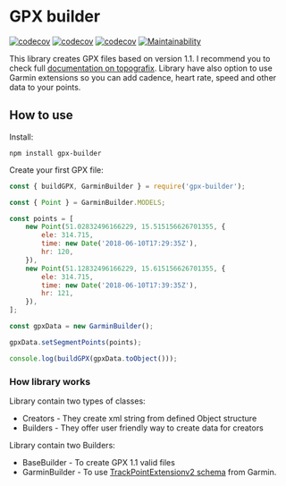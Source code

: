 # GPX builder

[![codecov](https://img.shields.io/npm/v/gpx-builder.svg)](https://www.npmjs.com/package/gpx-builder) [![codecov](https://codecov.io/gh/fabulator/gpx-builder/branch/master/graph/badge.svg)](https://codecov.io/gh/fabulator/gpx-builder)  [![codecov](https://travis-ci.org/fabulator/gpx-builder.svg?branch=master)](https://travis-ci.org/fabulator/gpx-builder) [![Maintainability](https://api.codeclimate.com/v1/badges/7ab35417954388460660/maintainability)](https://codeclimate.com/github/fabulator/gpx-builder/maintainability)

This library creates GPX files based on version 1.1. I recommend you to check full [documentation on topografix](http://www.topografix.com/gpx/1/1/). Library have also option to use Garmin extensions so you can add cadence, heart rate, speed and other data to your points.

## How to use

Install:

```nodedaemon
npm install gpx-builder
```

Create your first GPX file:

```javascript
const { buildGPX, GarminBuilder } = require('gpx-builder');

const { Point } = GarminBuilder.MODELS;

const points = [
    new Point(51.02832496166229, 15.515156626701355, {
        ele: 314.715,
        time: new Date('2018-06-10T17:29:35Z'),
        hr: 120,
    }),
    new Point(51.12832496166229, 15.615156626701355, {
        ele: 314.715,
        time: new Date('2018-06-10T17:39:35Z'),
        hr: 121,
    }),
];

const gpxData = new GarminBuilder();

gpxData.setSegmentPoints(points);

console.log(buildGPX(gpxData.toObject()));

```

### How library works

Library contain two types of classes:

- Creators - They create xml string from defined Object structure
- Builders - They offer user friendly way to create data for creators

Library contain two Builders:

- BaseBuilder - To create GPX 1.1 valid files
- GarminBuilder - To use [TrackPointExtensionv2 schema](https://www8.garmin.com/xmlschemas/TrackPointExtensionv2.xsd) from Garmin.
